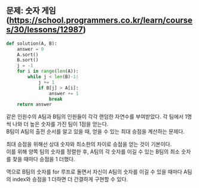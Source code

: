 ## 문제: 숫자 게임(https://school.programmers.co.kr/learn/courses/30/lessons/12987)
```python
def solution(A, B):
    answer = 0
    A.sort()
    B.sort()
    j = -1
    for i in range(len(A)):
        while j < len(B)-1:
            j += 1
            if B[j] > A[i]:
                answer += 1
                break
    return answer
```
같은 인원수의 A팀과 B팀의 인원들이 각각 랜덤한 자연수를 부여받았다. 각 팀에서 1명씩 나와 더 높은 숫자를 가진 팀이 1점을 얻는다.  
B팀이 A팀의 출전 순서를 알고 있을 때, 얻을 수 있는 최대 승점을 계산하는 문제다.  

최대 승점을 위해선 상대 숫자와 최소한의 차이로 승점을 얻는 것이 기본이다.  
이를 위해 양쪽 팀의 숫자를 정렬한 후, A팀의 각 숫자를 이길 수 있는 B팀의 최소 숫자를 찾을 때마다 승점을 1 더했다.  

역으로 B팀의 숫자를 for 루프로 돌면서 자신이 A팀의 숫자를 이길 수 있을 때마다 A팀의 index와 승점을 1 더하면 더 간결하게 구현할 수 있다.  

